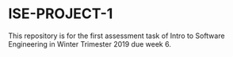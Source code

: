 # ISE-PROJECT-1
This repository is for the first assessment task of Intro to Software Engineering in Winter Trimester 2019 due week 6.
